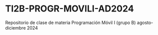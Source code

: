 # TI2B-PROGR-MOVILI-AD2024
Repositorio de clase de materia Programación Móvil I (grupo B) agosto-diciembre 2024
